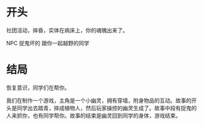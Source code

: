 # 开头
社团活动，摔昏，实体在病床上，你的魂魄出来了。





NPC
捉鬼坏的
跟你一起越野的同学

# 结局
恢复意识，同学们在帮你。


我们在制作一个游戏，主角是一个小幽灵，拥有穿墙，附身物品的互动。故事的开头是同学出去踏青，摔成植物人，然后玩家操控的幽灵生成了。故事中段有捉鬼的人来抓你，也有同学帮你。故事的结束是幽灵回到同学的身体，游戏结束。
